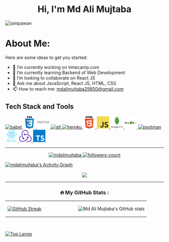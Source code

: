 <h1 align="center"> Hi, I'm Md Ali Mujtaba</h1>

<p align="left"> <img src="https://komarev.com/ghpvc/?username=mdalimujtaba&label=Views&color=blue&style=plastic&style=for-the-badge" alt="iampawan" /> </p>

# About Me:

Here are some ideas to get you started:

- 🔭 I’m currently working on timecamp.com
- 🌱 I’m currently learning Backend of Web Development
- 👯 I’m looking to collaborate on React JS
- 💬 Ask me about JavaScript, React JS, HTML, CSS
- 📫 How to reach me: mdalimujtaba29850@gmail.com


## Tech Stack and Tools

<p align="left"> <a href="https://babeljs.io/" target="_blank" rel="noreferrer"> <img src="https://www.vectorlogo.zone/logos/babeljs/babeljs-icon.svg" alt="babel" width="40" height="40" margin-left="20px"/> </a> <a href="https://www.w3schools.com/css/" target="_blank" rel="noreferrer"> <img src="https://raw.githubusercontent.com/devicons/devicon/master/icons/css3/css3-original-wordmark.svg" alt="css3" width="40" height="40" margin-left="20px"/> </a> <a href="https://expressjs.com" target="_blank" rel="noreferrer"> <img src="https://raw.githubusercontent.com/devicons/devicon/master/icons/express/express-original-wordmark.svg" alt="express" width="40" height="40" margin-left="20px"/> </a> <a href="https://git-scm.com/" target="_blank" rel="noreferrer"> <img src="https://www.vectorlogo.zone/logos/git-scm/git-scm-icon.svg" alt="git" width="40" height="40" margin-left="20px"/> </a> <a href="https://heroku.com" target="_blank" rel="noreferrer"> <img src="https://www.vectorlogo.zone/logos/heroku/heroku-icon.svg" alt="heroku" width="40" height="40" margin-left="20px"/> </a> <a href="https://www.w3.org/html/" target="_blank" rel="noreferrer"> <img src="https://raw.githubusercontent.com/devicons/devicon/master/icons/html5/html5-original-wordmark.svg" alt="html5" width="40" height="40" margin-left="20px"/> </a> <a href="https://developer.mozilla.org/en-US/docs/Web/JavaScript" target="_blank" rel="noreferrer"> <img src="https://raw.githubusercontent.com/devicons/devicon/master/icons/javascript/javascript-original.svg" alt="javascript" width="40" height="40" margin-left="20px"/> </a> <a href="https://www.mongodb.com/" target="_blank" rel="noreferrer"> <img src="https://raw.githubusercontent.com/devicons/devicon/master/icons/mongodb/mongodb-original-wordmark.svg" alt="mongodb" width="40" height="40" margin-left="20px"/> </a> <a href="https://nodejs.org" target="_blank" rel="noreferrer"> <img src="https://raw.githubusercontent.com/devicons/devicon/master/icons/nodejs/nodejs-original-wordmark.svg" alt="nodejs" width="40" height="40" margin-left="20px"/> </a> <a href="https://postman.com" target="_blank" rel="noreferrer"> <img src="https://www.vectorlogo.zone/logos/getpostman/getpostman-icon.svg" alt="postman" width="40" height="40" margin-left="20px"/> </a> <a href="https://reactjs.org/" target="_blank" rel="noreferrer"> <img src="https://raw.githubusercontent.com/devicons/devicon/master/icons/react/react-original-wordmark.svg" alt="react" width="40" height="40" margin-left="20px"/> </a> <a href="https://redux.js.org" target="_blank" rel="noreferrer"> <img src="https://raw.githubusercontent.com/devicons/devicon/master/icons/redux/redux-original.svg" alt="redux" width="40" height="40" margin-left="20px"/> </a> <a href="https://www.typescriptlang.org/" target="_blank" rel="noreferrer"> <img src="https://raw.githubusercontent.com/devicons/devicon/master/icons/typescript/typescript-original.svg" alt="typescript" width="40" height="40" margin-left="20px"/> </a> </p>

---
<!--Graph-->
<!--
 <p align="center"> <img src="https://komarev.com/ghpvc/?username=mdalimujtaba&label=Profile%20views&color=0e75b6&style=flat" alt="mdalimujtaba" /> </p>

-->

<p align="center">
    <a href="https://github.com/mdalimujtaba">
        <img src="https://komarev.com/ghpvc/?username=mdalimujtaba&label=Profile%20views&color=0e75b6&style=flat" alt="mdalimujtaba" />
    </a>
    <a href="https://github.com/mdalimujtaba?tab=followers">
        <img src="https://img.shields.io/github/followers/mdalimujtaba?label=Followers&style=social" alt="followers-count">
    </a>
</p>




<a href="https://github.com/mdalimujtaba/github-readme-activity-graph"><img alt="mdalimujtaba's Activity Graph" src="https://denvercoder1-activity-graph.herokuapp.com/graph/?username=mdalimujtaba&bg_color=1F222E&color=F8D866&line=F85D7F&point=FFFFFF&hide_border=true" /></a>




<p align="center">
<a href="https://github.com/mdalimujtaba"><span>
<img align="center" src="https://github-profile-summary-cards.vercel.app/api/cards/profile-details?username=mdalimujtaba&theme=dracula" />
</span></a> </p>


---
<!----------------------------------- GitHub Stats Section ------------------------------------>
###  <p align="center">  :fire: My GitHub Stats :  </p>

  
  <table><tr><td valign="top" width="50%">
  
[![GitHub Streak](http://github-readme-streak-stats.herokuapp.com?user=mdalimujtaba&theme=dark&background=000000)](https://git.io/streak-stats)

</td><td valign="top" width="50%">


![Md Ali Mujtaba's GitHub stats](https://github-readme-stats.vercel.app/api?username=mdalimujtaba&&show_icons=true&title_color=ffffff&icon_color=bb2acf&text_color=daf7dc&bg_color=151515)

</td></tr></table>  

<br/>


  [![Top Langs](https://github-readme-stats.vercel.app/api/top-langs/?username=mdalimujtaba&layout=compact&theme=vision-friendly-dark)](https://github.com/mdalimujtaba/github-readme-stats)
<p align="center"> </p>



